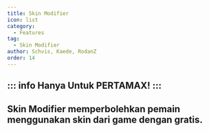 ```yaml
---
title: Skin Modifier
icon: list
category:
  - Features
tag:
  - Skin Modifier
author: Schvis, Kaede, RodanZ
order: 14
---
```

::: info Hanya Untuk PERTAMAX!
:::
---
## Skin Modifier memperbolehkan pemain menggunakan skin dari game dengan gratis.